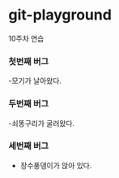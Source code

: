 # git-playground
10주차 연습

### 첫번째 버그
-모기가 날아왔다.

### 두번째 버그
-쇠똥구리가 굴러왔다.

### 세번째 버그
- 장수풍뎅이가 앉아 있다.
